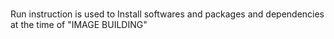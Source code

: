 #####
Run instruction is used to Install softwares and packages and dependencies at the time of "IMAGE BUILDING"